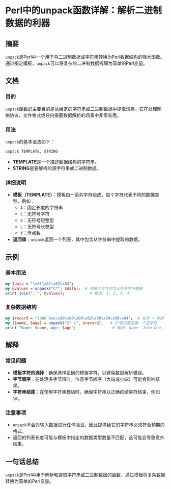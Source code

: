 <!--
Meta Description: # Perl中的unpack函数详解：解析二进制数据的利器 ## 摘要 `unpack`是Perl中一个用于将二进制数据或字符串转换为Perl数据结构的强大函数。通过指定模板，`unpack`可以将复杂的二进制数据拆解为简单的Perl变量。 ## 文档 ### 目的 `unpack`函数的主要目的是...
Meta Keywords: unpack, x00, name, age, perl
-->

# Perl中的unpack函数详解：解析二进制数据的利器

## 摘要
`unpack`是Perl中一个用于将二进制数据或字符串转换为Perl数据结构的强大函数。通过指定模板，`unpack`可以将复杂的二进制数据拆解为简单的Perl变量。

## 文档
### 目的
`unpack`函数的主要目的是从给定的字符串或二进制数据中提取信息。它在处理网络协议、文件格式或任何需要数据解析的场景中非常有用。

### 用法
`unpack`的基本语法如下：
```perl
unpack TEMPLATE, STRING
```
- **TEMPLATE**是一个描述数据结构的字符串。
- **STRING**是要解析的源字符串或二进制数据。

### 详细说明
- **模板（TEMPLATE）**：模板由一系列字符组成，每个字符代表不同的数据类型，例如：
  - `A`：固定长度的字符串
  - `C`：无符号字符
  - `S`：无符号短整型
  - `L`：无符号长整型
  - `f`：浮点数
- **返回值**：`unpack`返回一个列表，其中包含从字符串中提取的数据。

## 示例
### 基本用法
```perl
my $data = "\x01\x02\x03\x04";
my @values = unpack("C*", $data);  # 将每个字节作为无符号字符提取
print join(", ", @values);           # 输出: 1, 2, 3, 4
```

### 复杂数据结构
```perl
my $record = "John Doe\x00\x00\x00\x02\x00\x00\x00\x64";  # 名字 + 年龄
my ($name, $age) = unpack("Z* L", $record);   # Z*表示直到第一个空字符
print "Name: $name, Age: $age";                # 输出: Name: John Doe, Age: 100
```

## 解释
### 常见问题
- **模板字符的选择**：确保选择正确的模板字符，以避免数据解析错误。
- **字节顺序**：在处理多字节值时，注意字节顺序（大端或小端）可能会影响结果。
- **字符串结尾**：在使用字符串模板时，确保字符串以正确的结束符结束，例如`\0`。

### 注意事项
- `unpack`不会对输入数据进行任何验证，因此提供给它的字符串必须符合预期的格式。
- 返回的列表长度可能与模板中指定的数据类型数量不匹配，这可能会导致意外结果。

## 一句话总结
`unpack`是Perl中用于解析和提取字符串或二进制数据的函数，通过模板将复杂数据转换为简单的Perl变量。